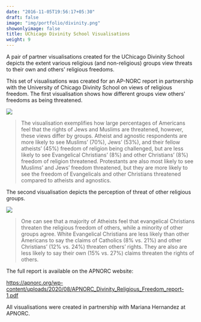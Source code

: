 ```yaml
---
date: "2016-11-05T19:56:17+05:30"
draft: false
image: "img/portfolio/divinity.png"
showonlyimage: false
title: UChicago Divinity School Visualisations
weight: 9
---
```


A pair of partner visualisations created for the UChicago Divinity School depicts the extent various religious (and non-religious) groups view threats to their own and others' religious freedoms.
<!--more-->

This set of visualisations was created for an AP-NORC report in partnership with the University of Chicago Divinity School on views of religious freedom. The first visualisation shows how different groups view others' freedoms as being threatened.

![](https://willdebras.github.io/viz/img/portfolio/divinity.png)

> The visualisation exemplifies how large percentages of Americans feel that the rights of Jews and Muslims are threatened, however, these views differ by groups. Atheist and agnostic respondents are more likely to see Muslims’ (70%), Jews’ (53%), and their fellow atheists’ (45%) freedom of religion being challenged, but are less likely to see Evangelical Christians’ (8%) and other Christians’ (8%) freedom of religion threatened. Protestants are also most likely to see Muslims’ and Jews’ freedom threatened, but they are more likely to see the freedom of Evangelicals and other Christians threatened compared to atheists and agnostics.

The second visualisation depicts the perception of threat of other religious groups.

![](https://willdebras.github.io/viz/img/portfolio/divinity2.png)

> One can see that a majority of Atheists feel that evangelical Christians threaten the religious freedom of others, while a minority of other groups agree. White Evangelical Christians are less likely than other Americans to say the claims of Catholics (8% vs. 21%) and other Christians’ (12% vs. 24%) threaten others’ rights. They are also are less likely to say their own (15% vs. 27%) claims threaten the rights of others. 


The full report is available on the APNORC website:

https://apnorc.org/wp-content/uploads/2020/08/APNORC_Divinity_Religious_Freedom_report-1.pdf

All visualisations were created in partnership with Mariana Hernandez at APNORC.
